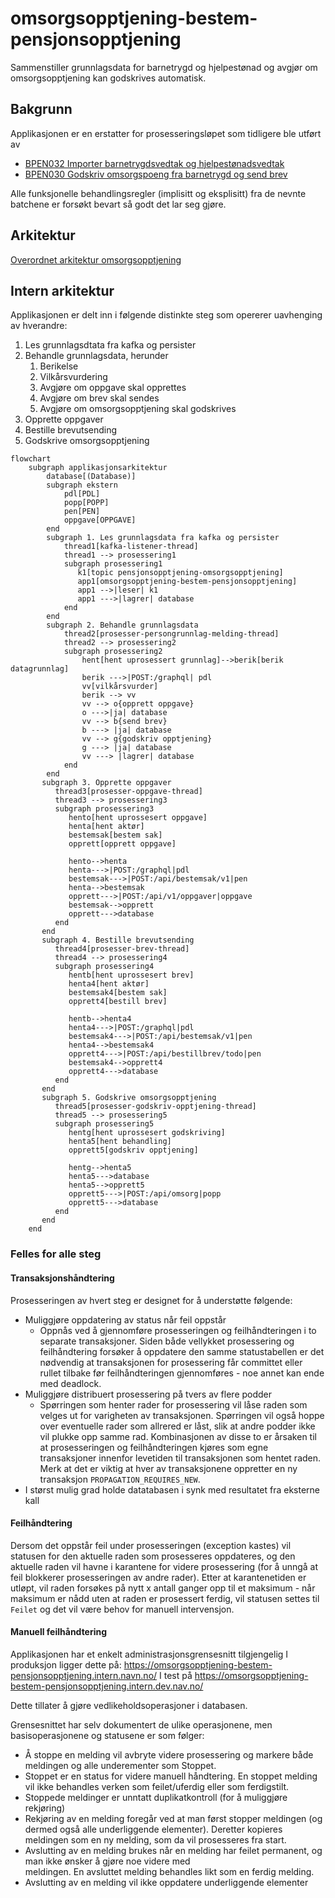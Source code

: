 # omsorgsopptjening-bestem-pensjonsopptjening

Sammenstiller grunnlagsdata for barnetrygd og hjelpestønad og avgjør om omsorgsopptjening kan godskrives automatisk.

## Bakgrunn

Applikasjonen er en erstatter for prosesseringsløpet som tidligere ble utført av

* [BPEN032 Importer barnetrygdsvedtak og hjelpestønadsvedtak](https://confluence.adeo.no/pages/viewpage.action?pageId=280294000)
* [BPEN030 Godskriv omsorgspoeng fra barnetrygd og send brev](https://confluence.adeo.no/display/PEN/BPEN030+-+Godskriv+omsorgspoeng+fra+barnetrygd+og+send+brev)

Alle funksjonelle behandlingsregler (implisitt og eksplisitt) fra de nevnte batchene er forsøkt bevart så godt det lar
seg gjøre.

## Arkitektur

[Overordnet arkitektur omsorgsopptjening](https://confluence.adeo.no/x/Gl_qHg)

## Intern arkitektur

Applikasjonen er delt inn i følgende distinkte steg som opererer uavhenging av hverandre:

1. Les grunnlagsdtata fra kafka og persister
2. Behandle grunnlagsdata, herunder
   1. Berikelse
   2. Vilkårsvurdering
   3. Avgjøre om oppgave skal opprettes
   4. Avgjøre om brev skal sendes
   5. Avgjøre om omsorgsopptjening skal godskrives
3. Opprette oppgaver
4. Bestille brevutsending
5. Godskrive omsorgsopptjening

```mermaid
flowchart
    subgraph applikasjonsarkitektur
        database[(Database)]
        subgraph ekstern
            pdl[PDL]
            popp[POPP]
            pen[PEN]
            oppgave[OPPGAVE]
        end
        subgraph 1. Les grunnlagsdata fra kafka og persister
            thread1[kafka-listener-thread]
            thread1 --> prosessering1
            subgraph prosessering1
               k1[topic pensjonsopptjening-omsorgsopptjening]
               app1[omsorgsopptjening-bestem-pensjonsopptjening]
               app1 -->|leser| k1
               app1 --->|lagrer| database    
            end
        end
        subgraph 2. Behandle grunnlagsdata
            thread2[prosesser-persongrunnlag-melding-thread]
            thread2 --> prosessering2
            subgraph prosessering2
                hent[hent uprosessert grunnlag]-->berik[berik datagrunnlag]
                berik --->|POST:/graphql| pdl
                vv[vilkårsvurder]
                berik --> vv
                vv --> o{opprett oppgave}
                o --->|ja| database
                vv --> b{send brev}
                b ---> |ja| database
                vv --> g{godskriv opptjening}
                g ---> |ja| database
                vv ---> |lagrer| database
            end
        end
       subgraph 3. Opprette oppgaver
          thread3[prosesser-oppgave-thread]
          thread3 --> prosessering3
          subgraph prosessering3
             hento[hent uprossesert oppgave]
             henta[hent aktør]
             bestemsak[bestem sak]
             opprett[opprett oppgave]
             
             hento-->henta
             henta--->|POST:/graphql|pdl
             bestemsak--->|POST:/api/bestemsak/v1|pen
             henta-->bestemsak
             opprett--->|POST:/api/v1/oppgaver|oppgave
             bestemsak-->opprett
             opprett--->database
          end
       end
       subgraph 4. Bestille brevutsending
          thread4[prosesser-brev-thread]
          thread4 --> prosessering4
          subgraph prosessering4
             hentb[hent uprossesert brev]
             henta4[hent aktør]
             bestemsak4[bestem sak]
             opprett4[bestill brev]

             hentb-->henta4
             henta4--->|POST:/graphql|pdl
             bestemsak4--->|POST:/api/bestemsak/v1|pen
             henta4-->bestemsak4
             opprett4--->|POST:/api/bestillbrev/todo|pen
             bestemsak4-->opprett4
             opprett4--->database
          end
       end
       subgraph 5. Godskrive omsorgsopptjening
          thread5[prosesser-godskriv-opptjening-thread]
          thread5 --> prosessering5
          subgraph prosessering5
             hentg[hent uprossesert godskriving]
             henta5[hent behandling]
             opprett5[godskriv opptjening]

             hentg-->henta5
             henta5--->database
             henta5-->opprett5
             opprett5--->|POST:/api/omsorg|popp
             opprett5--->database
          end
       end
    end
```
### Felles for alle steg
#### Transaksjonshåndtering

Prosesseringen av hvert steg er designet for å understøtte følgende:

* Muliggjøre oppdatering av status når feil oppstår
   * Oppnås ved å gjennomføre prosesseringen og feilhåndteringen i to separate transaksjoner. Siden både vellykket prosessering og feilhåndtering forsøker å oppdatere den samme statustabellen er det nødvendig at transaksjonen for prosessering får committet eller rullet tilbake før feilhåndteringen gjennomføres - noe annet kan ende med deadlock.
* Muliggjøre distribuert prosessering på tvers av flere podder
   * Spørringen som henter rader for prosessering vil låse raden som velges ut for varigheten av transaksjonen. Spørringen vil også hoppe over eventuelle rader som allrered er låst, slik at andre podder ikke vil plukke opp samme rad. Kombinasjonen av disse to er årsaken til at prosesseringen og feilhåndteringen kjøres som egne transaksjoner innenfor levetiden til transaksjonen som hentet raden. Merk at det er viktig at hver av transaksjonene oppretter en ny transaksjon `PROPAGATION_REQUIRES_NEW`.
* I størst mulig grad holde datatabasen i synk med resultatet fra eksterne kall

#### Feilhåndtering

Dersom det oppstår feil under prosesseringen (exception kastes) vil statusen for den aktuelle raden som prosesseres
oppdateres, og den aktuelle raden vil havne i karantene for videre prosessering (for å unngå at feil
blokkerer prosesseringen av andre rader). Etter at karantenetiden er utløpt, vil raden forsøkes på nytt x
antall ganger opp til et maksimum - når maksimum er nådd uten at raden er prosessert ferdig, vil statusen settes til `Feilet`
og det vil være behov for manuell intervensjon.

#### Manuell feilhåndtering

Applikasjonen har et enkelt administrasjonsgrensesnitt tilgjengelig 
I produksjon ligger dette på:
https://omsorgsopptjening-bestem-pensjonsopptjening.intern.navn.no/
I test på 
https://omsorgsopptjening-bestem-pensjonsopptjening.intern.dev.nav.no/

Dette tillater å gjøre vedlikeholdsoperasjoner i databasen.

Grensesnittet har selv dokumentert de ulike operasjonene, men basisoperasjonene og statusene er som følger:
* Å stoppe en melding vil avbryte videre prosessering og markere både meldingen og alle underementer som Stoppet. 
* Stoppet er en status for videre manuell håndtering. En stoppet melding vil ikke behandles verken som feilet/uferdig
  eller som ferdigstilt.
* Stoppede meldinger er unntatt duplikatkontroll (for å muliggjøre rekjøring)
* Rekjøring av en melding foregår ved at man først stopper meldingen (og dermed også alle underliggende elementer).
  Deretter kopieres meldingen som en ny melding, som da vil prosesseres fra start.
* Avslutting av en melding brukes når en melding har feilet permanent, og man ikke ønsker å gjøre noe videre med  
  meldingen. En avsluttet melding behandles likt som en ferdig melding.
* Avslutting av en melding vil ikke oppdatere underliggende elementer





